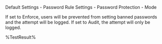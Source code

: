 Default Settings - Password Rule Settings - Password Protection - Mode

If set to Enforce, users will be prevented from setting banned passwords and the attempt will be logged. If set to Audit, the attempt will only be logged.

<!--- Results --->
%TestResult%
